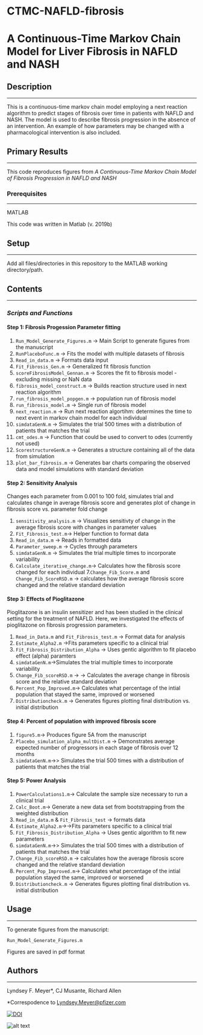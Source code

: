 # CTMC-NAFLD-fibrosis
# A Continuous-Time Markov Chain Model for Liver Fibrosis in NAFLD and NASH

## Description
-----------
 This is a continuous-time markov chain model employing a next reaction algorithm to predict stages of fibrosis over time in patients with NAFLD and NASH. The model is used to describe fibrosis progression in the absence of an intervention. An example of how parameters may be changed with a pharmacological intervention is also included.

   ## Primary Results  
   -----

This code reproduces figures from *A Continuous-Time Markov Chain Model of Fibrosis Progression in NAFLD and NASH*
 
### Prerequisites
---
MATLAB

This code was written in Matlab (v. 2019b)

## Setup
---
Add all files/directories in this repository to the MATLAB working directory/path.

## Contents
---
### *Scripts and Functions* 
#### Step 1: Fibrosis Progession Parameter fitting
1. `Run_Model_Generate_Figures.m` -> Main Script to generate figures from the manuscript
2. `RunPlaceboFunc.m` -> Fits the model with multiple datasets of fibrosis
3. `Read_in_data.m` -> Formats data input
4. `Fit_Fibrosis_Gen.m` -> Generalized fit fibrosis function
5. `scoreFibrosisModel_Gennan.m` -> Scores the fit to fibrosis model - excluding missing or NaN data
6. `fibrosis_model_construct.m` -> Builds reaction structure used in next reaction algorithm
7.  `run_fibrosis_model_popgen.m` -> population run of fibrosis model
8. `run_fibrosis_model.m` -> Single run of fibrosis model
9. `next_reaction.m` -> Run next reaction algortihm: determines the time to next event in markov chain model for each individual
10. `simdataGenN.m` -> Simulates the trial 500 times with a distribution of patients that matches the trial
11. `cmt_odes.m` -> Function that could be used to convert to odes (currently not used)
12. `ScorestructureGenN.m` -> Generates a structure containing all of the data  from simulation
13. `plot_bar_fibrosis.m` -> Generates bar charts comparing the observed data and model simulations with standard deviation
#### Step 2: Sensitivity Analysis
Changes each parameter from 0.001 to 100 fold, simulates trial and calculates change in average fibrosis score and generates plot of change in fibrosis score vs. parameter fold change 
1. `sensitivity_analysis.m` -> Visualizes sensitivty of change in the average fibrosis score with changes in parameter values
2. `Fit_Fibrosis_test.m`-> Helper function to format data
3. `Read_in_data.m` -> Reads in formatted data
4. `Parameter_sweep.m` -> Cycles through parameters 
5. `simdataGenN.m` -> Simulates the trial multiple times to incorporate variability
6. `Calculate_iterative_change.m`-> Calculates how the fibrosis score changed for each individual
7.`Change_Fib_Score.m` and `Change_Fib_ScoreRSD.m` -> calculates how the average fibrosis score changed and the relative standard deviation

#### Step 3: Effects of Pioglitazone
Pioglitazone is an insulin sensitizer and has been studied in the clinical setting for the treatment of NAFLD. Here, we investigated the effects of pioglitazone on fibrosis progression parameters.

1. `Read_in_Data.m` and `Fit_Fibrosis_test.m` -> Format data for analysis
2. `Estimate_Alpha2.m` ->Fits parameters specific to a clinical trial
3. `Fit_Fibrosis_Distribution_Alpha` -> Uses gentic algorithm to fit placebo effect (alpha) paramters
4. `simdataGenN.m`->Simulates the trial multiple times to incorporate variability
5. `Change_Fib_scoreRSD.m` -> -> Calculates the average change in fibrosis score and the relative standard deviation
6. `Percent_Pop_Improved.m`-> Calculates what percentage of the intial population that stayed the same, improved or worsened
7. `Distributioncheck.m` -> Generates figures plotting final distribution vs. initial distribution

#### Step 4: Percent of population with improved fibrosis score
1. `figure5.m`-> Produces figure 5A from the manuscript
2. `Placebo_simulation_alpha_multDist.m` -> Demonstrates average expected number of progressors in each stage of fibrosis over 12 months
3. `simdataGenN.m`->> Simulates the trial 500 times with a distribution of patients that matches the trial
#### Step 5: Power Analysis
1. `PowerCalculations1.m`-> Calculate the sample size necessary to run a clinical trial
2. `Calc_Boot.m`->  Generate a new data set from bootstrapping from the weighted distribution
3. `Read_in_data.m` & `Fit_Fibrosis_test` -> formats data
4. `Estimate_Alpha2.m`->->Fits parameters specific to a clinical trial
3. `Fit_Fibrosis_Distribution_Alpha` -> Uses gentic algorithm to fit new parameters
4. `simdataGenN.m`->> Simulates the trial 500 times with a distribution of patients that matches the trial
5. `Change_Fib_scoreRSD.m` -> calculates how the average fibrosis score changed and the relative standard deviation
6. `Percent_Pop_Improved.m`-> Calculates what percentage of the intial population stayed the same, improved or worsened
7. `Distributioncheck.m` -> Generates figures plotting final distribution vs. initial distribution

##
## Usage
---
To generate figures from the manuscript:

`Run_Model_Generate_Figures.m `

Figures are saved in pdf format

## Authors
---
Lyndsey F. Meyer*, CJ Musante, Richard Allen

*Correspodence to Lyndsey.Meyer@pfizer.com

[![DOI](https://zenodo.org/badge/601242866.svg)](https://zenodo.org/badge/latestdoi/601242866)


![alt text](https://github.com/openPfizer/DigitalHealthData/blob/master/img/osbypfizer.png)

